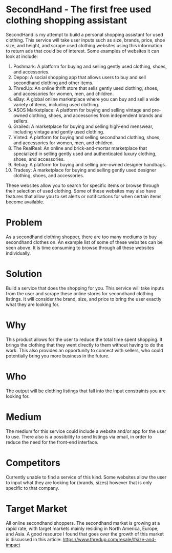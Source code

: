 # SecondHand - The first free used clothing shopping assistant 
SecondHand is my attempt to build a personal shopping assistant for used clothing. This service will take user inputs such as size, brands, price, shoe size, and height, and scrape used clothing websites using this information to return ads that could be of interest. Some examples of websites it can look at include:

1. Poshmark: A platform for buying and selling gently used clothing, shoes, and accessories.
2. Depop: A social shopping app that allows users to buy and sell secondhand clothing and other items.
3. ThredUp: An online thrift store that sells gently used clothing, shoes, and accessories for women, men, and children.
4. eBay: A global online marketplace where you can buy and sell a wide variety of items, including used clothing.
5. ASOS Marketplace: A platform for buying and selling vintage and pre-owned clothing, shoes, and accessories from independent brands and sellers.
6. Grailed: A marketplace for buying and selling high-end menswear, including vintage and gently used clothing.
7. Vinted: A platform for buying and selling secondhand clothing, shoes, and accessories for women, men, and children.
8. The RealReal: An online and brick-and-mortar marketplace that specialized in selling gently used and authenticated luxury clothing, shoes, and accessories.
9. Rebag: A platform for buying and selling pre-owned designer handbags.
10. Tradesy: A marketplace for buying and selling gently used designer clothing, shoes, and accessories.

These websites allow you to search for specific items or browse through their selection of used clothing. Some of these websites may also have features that allow you to set alerts or notifications for when certain items become available.

# Problem
As a secondhand clothing shopper, there are too many mediums to buy secondhand clothes on. An example list of some of these websites can be seen above. It is time consuming to browse through all these websites individually.

# Solution 
Build a service that does the shopping for you. This service will take inputs from the user and scrape these online stores for secondhand clothing listings. It will consider the brand, size, and price to bring the user exactly what they are looking for.

# Why
This product allows for the user to reduce the total time spent shopping. It brings the clothing that they went directly to them without having to do the work. This also provides an opportunity to connect with sellers, who could potentially bring you more business in the future.

# Who
The output will be clothing listings that fall into the input constraints you are looking for.

# Medium 
The medium for this service could include a website and/or app for the user to use. There also is a possibility to send listings via email, in order to reduce the need for the front-end interface. 

# Competitors
Currently unable to find a service of this kind. Some websites allow the user to input what they are looking for (brands, sizes) however that is only specific to that company.

# Target Market 
All online secondhand shoppers. The secondhand market is growing at a rapid rate, with target markets mainly residing in North America, Europe, and Asia. 
A good resource I found that goes over the growth of this market is discussed in this article: https://www.thredup.com/resale/#size-and-impact
